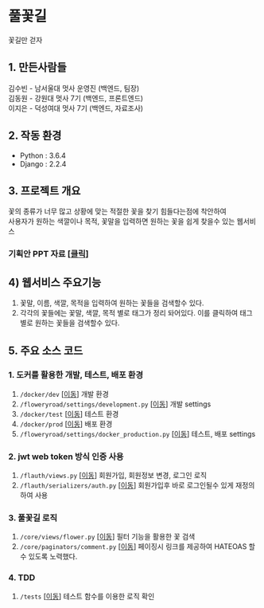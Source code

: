 # 풀꽃길
꽃길만 걷자

## 1. 만든사람들
김수빈 - 남서울대 멋사 운영진 (백엔드, 팀장)<br/>
김동원 - 강원대 멋사 7기 (백엔드, 프론트엔드)<br/>
이지은 - 덕성여대 멋사 7기 (백엔드, 자료조사)

## 2. 작동 환경
* Python : 3.6.4
* Django : 2.2.4

## 3. 프로젝트 개요
꽃의 종류가 너무 많고 상황에 맞는 적절한 꽃을 찾기 힘들다는점에 착안하여<br/>
사용자가 원하는 색깔이나 목적, 꽃말을 입력하면 원하는 꽃을 쉽게 찾을수 있는 웹서비스 
### 기획안 PPT 자료 [<a href="https://github.com/kbs4674/blockchain_hackathon_public/blob/master/public/project/hackathon_project.pptx?raw=true" target="_blank">클릭</a>]

## 4) 웹서비스 주요기능
1. 꽃말, 이름, 색깔, 목적을 입력하여 원하는 꽃들을 검색할수 있다.
2. 각각의 꽃들에는 꽃말, 색깔, 목적 별로 태그가 정리 돠어있다. 이를 클릭하여 태그별로 원하는 꽃들을 검색할수 있다.

## 5. 주요 소스 코드
### 1. 도커를 활용한 개발, 테스트, 배포 환경
1. ```/docker/dev``` [<a href="/docker/dev">이동</a>] 개발 환경
2. ```/floweryroad/settings/development.py``` [<a href="/floweryroad/settings/development.py">이동</a>] 개발 settings
3. ```/docker/test``` [<a href="/docker/test">이동</a>] 테스트 환경
4. ```/docker/prod``` [<a href="/docker/prod">이동</a>] 배포 환경
5. ```/floweryroad/settings/docker_production.py``` [<a href="/floweryroad/settings/docker_production.py">이동</a>] 테스트, 배포 settings

### 2. jwt web token 방식 인증 사용
1. ```/flauth/views.py``` [<a href="/flauth/views.py">이동</a>] 회원가입, 회원정보 변경, 로그인 로직
2. ```/flauth/serializers/auth.py``` [<a href="/flauth/serializers/auth.py">이동</a>] 회원가입후 바로 로그인될수 있게 재정의하여 사용

### 3. 풀꽃길 로직
1. ```/core/views/flower.py``` [<a href="/core/views/flower.py">이동</a>] 필터 기능을 활용한 꽃 검색
2. ```/core/paginators/comment.py``` [<a href="/core/paginators/comment.py">이동</a>] 페이징시 링크를 제공하여 HATEOAS 할수 있도록 노력했다.

### 4. TDD
1. ```/tests``` [<a href="/tests">이동</a>] 테스트 함수를 이용한 로직 확인

